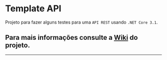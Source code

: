 # Template API

Projeto para fazer alguns testes para uma `API REST` usando `.NET Core 3.1`.

## Para mais informações consulte a [Wiki] do projeto.
___

[Wiki]: <https://github.com/RenatoPacheco/DotNetCore.TemplateApi/wiki>